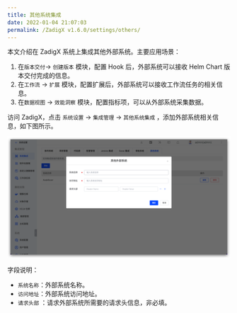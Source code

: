 ```yaml
---
title: 其他系统集成
date: 2022-01-04 21:07:03
permalink: /ZadigX v1.6.0/settings/others/
---
```


本文介绍在 ZadigX 系统上集成其他外部系统。主要应用场景：
1. 在`版本交付`-> `创建版本` 模块，配置 Hook 后，外部系统可以接收 Helm Chart 版本交付完成的信息。
2. 在`工作流` -> `扩展` 模块，配置扩展后，外部系统可以接收工作流任务的相关信息。
3. 在`数据视图` -> `效能洞察` 模块，配置指标项，可以从外部系统采集数据。

访问 ZadigX，点击 `系统设置` -> `集成管理`  -> `其他系统集成` ，添加外部系统相关信息，如下图所示。

![add_external_systems](./_images/add_external_systems.png)

字段说明：

- `系统名称`：外部系统名称。
- `访问地址`：外部系统访问地址。
- `请求头部` ：请求外部系统所需要的请求头信息，非必填。